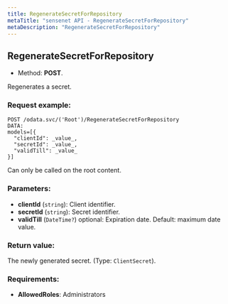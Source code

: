 ```yaml
---
title: RegenerateSecretForRepository
metaTitle: "sensenet API - RegenerateSecretForRepository"
metaDescription: "RegenerateSecretForRepository"
---
```


## RegenerateSecretForRepository
- Method: **POST**.

Regenerates a secret.

### Request example:

```
POST /odata.svc/('Root')/RegenerateSecretForRepository
DATA:
models=[{
  "clientId": _value_, 
  "secretId": _value_, 
  "validTill": _value_
}]
```
Can only be called on the root content.
### Parameters:
- **clientId** (`string`): Client identifier.
- **secretId** (`string`): Secret identifier.
- **validTill** (`DateTime?`) optional: Expiration date. Default: maximum date value.

### Return value:
The newly generated secret. (Type: `ClientSecret`).

### Requirements:
- **AllowedRoles**: Administrators

